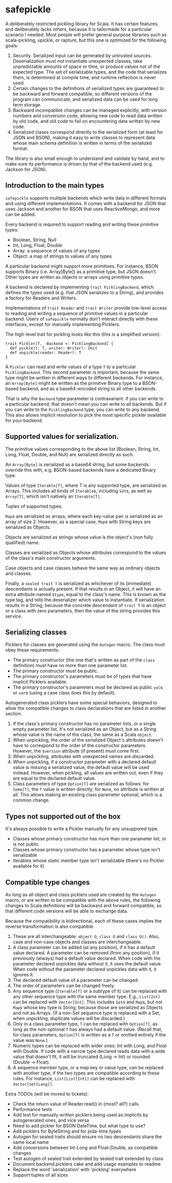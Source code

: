 # safepickle

A deliberately restricted pickling library for Scala. It has certain features, and deliberately lacks others, because it is tailormade for a particular scenario I needed. Most people will prefer general purpose libraries such as scala-pickling, upickle, or rapture, but this one is optimized for the following goals:

 1. Security. Serialized input can be generated by untrusted sources. Deserialization must not instantiate unexpected classes, take unpredictable amounts of space or time, or produce values not of the expected type. The set of serializable types, and the code that serializes them, is determined at compile time, and runtime reflection is never used.
 2. Certain changes to the definitions of serialized types are guaranteed to be backward and forward compatible, so different versions of the program can communicate, and serialized data can be used for long term storage.
 3. Backward incompatible changes can be managed explicitly, with version numbers and conversion code, allowing new code to read data written by old code, and old code to fail on encountering data written by new code.
 4. Serialized clases correspond directly to the serialized form (at least for JSON and BSON), making it easy to write classes to represent data whose main schema definition is written in terms of the serialized format.

The library is also small enough to understand and validate by hand, and to make sure its performance is driven by that of the backend used (e.g. Jackson for JSON).

## Introduction to the main types

`safepickle` supports multiple backends which write data in different formats and using different implementations. It comes with a backend for JSON that uses Jackson and another for BSON that uses ReactiveMongo, and more can be added.

Every backend is required to support reading and writing these primitive types:
 
 * Boolean, String, Null
 * Int, Long, Float, Double
 * Array: a sequence of values of any types
 * Object: a map of strings to values of any types

A particular backend might support more primitives. For instance, BSON supports Binary (i.e. Array[Byte]) as a primitive type, but JSON doesn't. Other types are written as objects or arrays using primitive types.

A backend is declared by implementing `trait PicklingBackend`, which defines the types used (e.g. that JSON serializes to a String), and provides a factory for Readers and Writers.

Implementations of `trait Reader` and `trait Writer` provide low-level access to reading and writing a sequence of primitive values in a particular backend. Users of `safepickle` normally don't interact directly with these interfaces, except for manually implementing Picklers.

The high-level trait for pickling looks like this (this is a simplified version):

```
trait Pickler[T, -Backend <: PicklingBackend] {
  def pickle(t: T, writer: Writer): Unit
  def unpickle(reader: Reader): T
}
```

A `Pickler` can read and write values of a type `T` to a particular `PicklingBackend`. This second parameter is important, because the same type might be written in different ways to different backends. For instance, an `Array[Byte]` might be written as the primitive Binary type to a BSON-based backend, and as a base64-encoded string to all other backends.

That is why the `Backend` type parameter is contravariant: if you can write to a particular backend, that doesn't mean you can write to all backends. But if you can write to the `PicklingBackend` type, you can write to any backend. This also allows implicit resolution to pick the most specific pickler available for your backend.

## Supported values for serialization.

The primitive values corresponding to the above list (Boolean, String, Int, Long, Float, Double, and Null) are serialized directly as such.

An `Array[Byte]` is serialized as a base64 string, but some backends override this with, e.g. BSON-based backends have a dedicated Binary type.

Values of type `Iterable[T]`, where T is any supported type, are serialized as Arrays. This includes all kinds of `Iterable`s, including `Set`s, as well as `Array[T]`, which isn't natively an `Iterable[T]`.

Tuples of supported types.

`Map`s are serialized as arrays, where each key-value pair is serialized as an array of size 2. However, as a special case, `Map`s with String keys are serialized as Objects.

Objects are serialized as strings whose value is the object's (non fully qualified) name.

Classes are serialized as Objects whose attributes correspond to the values of the class's main constructor arguments.

Case objects and case classes behave the same way as ordinary objects and classes.

Finally, a `sealed trait T` is serialized as whichever of its (immediate) descendants is actually present. If that results in an Object, it will have an extra attribute named `$type`, equal to the class's name. This is known as the type tag, and tells the deserializer which value to instantiate. If serialization results in a String, because the concrete descendant of `trait T` is an object or a class with zero parameters, then the value of the string provides this service.

## Serializing classes

Picklers for classes are generated using the `Autogen` macro. The class must obey these requirements:

 * The primary constructor (the one that's written as part of the `class` definition) must have no more than one parameter list.
 * The primary constructor must be public.
 * The primary constructor's parameters must be of types that have implicit Picklers available.
 * The primary constructor's parameters must be declared as public `val`s or `var`s (using a case class does this by default).

Autogenerated class picklers have some special behaviors, designed to allow the compatible changes to class declarations that are listed in another section.

 1. If the class's primary constructor has no parameter lists, or a single empty parameter list, it's not serialized as an Object, but as a String whose value is the name of the class, the same as a Scala `object`.
 2. When unpickling, the order of the serialized Object's attributes doesn't have to correspond to the order of the constructor parameters. However, the `$version` attribute (if present) must come first.
 3. When unpickling, attributes with unexpected names are discarded.
 4. When unpickling, if a constructor parameter with a declared default value is missing a serialized value, the default value will be used instead. However, when pickling, all values are written out, even if they are equal to the declared default value.
 5. Class parameters of type `Option[T]` are serialized as follows: for `Some[T]`, the `T` value is written directly; for `None`, no attribute is written at all. This allows making an existing class parameter optional, which is a common change.

## Types not supported out of the box

It's always possible to write a Pickler manually for any unsuppored type.

 * Classes whose primary constructor has more than one parameter list, or is not public
 * Classes whose primary constructor has a parameter whose type isn't serializable
 * Iterables whose static member type isn't serializable (there's no Pickler available for it)

## Compatible type changes

As long as all object and class picklers used are created by the `Autogen` macro, or are written to be compatible with the above rules, the following changes to Scala definitions will be backward and forward compatible, so that different code versions will be able to exchange data.

Because the compatibility is bidirectional, each of these cases implies the reverse transformation is also compatible.

 1. These are all interchangeable: `object O`, `class O` and `class O()`. Also, case and non-case objects and classes are interchangeable.
 2. A class parameter can be added (at any position), if it has a default value declared. A parameter can be removed (from any position), if it previously (always) had a default value declared. When code with the parameter declared unpickles data without it, it uses the default value. When code without the parameter declared unpickles data with it, it ignores it.
 3. The declared default value of a parameter can be changed.
 4. The order of parameters can be changed freely.
 5. Any sequence type (`Iterable[T]` or a subtype of it) can be replaced with any other sequence type with the same member type. E.g., `List[Int]`  can be replaced with `Vector[Int]`. This includes `Set`s and `Map`s, but not `Map`s whose key type is String, because those are serialized as Objects and not as Arrays. (If a non-Set sequence type is replaced with a Set, when unpickling, duplicate values will be discarded.)
 6. Only in a class parameter type, `T` can be replaced with `Option[T]`, as long as the non-optional `T` has always had a default value. (Recall that, for class parameters, `Option[T]` is written as a `T` or omitted entirely if the value was `None`.)
 7. Numeric types can be replaced with wider ones: Int with Long, and Float with Double. If code with a narrow type declared reads data with a wide value that doesn't fit, it will be truncated (Long -> Int) or rounded (Double -> Float).
 8. A sequence member type, or a map key or value type, can be replaced with another type, if the two types are compatible according to these rules. For instance, `List[List[Int]]` can be replaced with `Vector[Set[Long]]`.

Extra TODOs (will be moved to tickets):
- Check the return value of Reader.read() in (most? all?) calls
- Performance tests
- Add test for manually written picklers being used as implicits by autogenerated ones, and vice versa
- Need to add pickler for BSON DateTime, but what type to use?
- Add picklers for ByteString and for joda-time types
- Autogen for sealed traits should ensure no two descendants share the same local name
- Add conversions between Int-Long and Float-Double, as compatible changes
- Test autogen of sealed trait extended by sealed trait extended by class
- Document backend.picklers cake and add usage examples to readme
- Replace the word 'serialization' with 'pickling' everywhere
- Support tuples of all sizes
